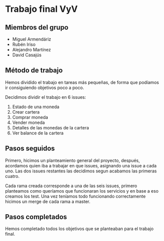 # Trabajo final VyV
## Miembros del grupo
- Miguel Armendáriz
- Rubén Iriso
- Alejandro Martínez
- David Casajús

## Método de trabajo
Hemos dividido el trabajo en tareas más pequeñas, de forma que podíamos ir consiguiendo objetivos poco a poco.

Decidimos dividir el trabajo en 6 issues:
1. Estado de una moneda
2. Crear cartera
3. Comprar moneda
4. Vender moneda
5. Detalles de las monedas de la cartera
6. Ver balance de la cartera

## Pasos seguidos
Primero, hicimos un planteamiento general del proyecto, después, acordamos quien iba a trabajar en que issues, asignando una issue a cada uno.
Las dos issues restantes las decidimos segun acabamos las primeras cuatro.

Cada rama creada corresponde a una de las seis issues, primero planteamos como queríamos que funcionaran los servicios y en base a eso creamos los test.
Una vez teníamos todo funcionando correctamente hicimos un merge de cada rama a master.

## Pasos completados
Hemos completado todos los objetivos que se planteaban para el trabajo final.
